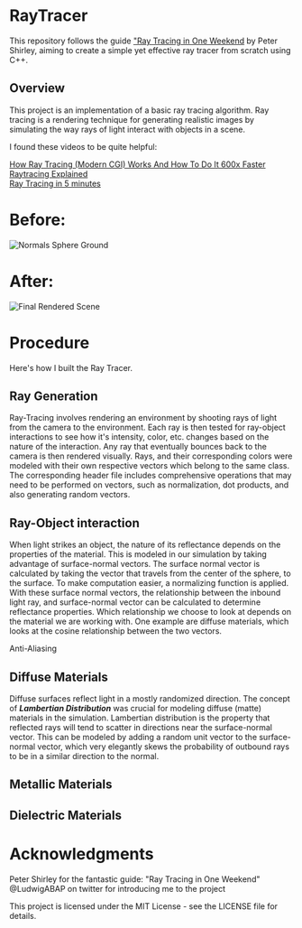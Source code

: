 # RayTracer
This repository follows the guide ["Ray Tracing in One Weekend](https://raytracing.github.io/books/RayTracingInOneWeekend.html#overview) by Peter Shirley, aiming to create a simple yet effective ray tracer from scratch using C++.

## Overview
This project is an implementation of a basic ray tracing algorithm. Ray tracing is a rendering technique for generating realistic images by simulating the way rays of light interact with objects in a scene.

I found these videos to be quite helpful:

[How Ray Tracing (Modern CGI) Works And How To Do It 600x Faster](https://www.youtube.com/watch?v=gsZiJeaMO48)  
[Raytracing Explained](https://www.youtube.com/watch?v=oCsgTrGLDiI)  
[Ray Tracing in 5 minutes](https://www.youtube.com/watch?v=H5TB2l7zq6s)  


# Before:
![Normals Sphere Ground](https://raytracing.github.io/images/img-1.05-normals-sphere-ground.png)

# After:
![Final Rendered Scene](https://raytracing.github.io/images/img-1.23-book1-final.jpg)

# Procedure
Here's how I built the Ray Tracer.

## Ray Generation
Ray-Tracing involves rendering an environment by shooting rays of light from the camera to the environment. Each ray is then tested for ray-object interactions to see how it's intensity, color, etc. changes based on the nature of the interaction. Any ray that eventually bounces back to the camera is then rendered visually. Rays, and their corresponding colors were modeled with their own respective vectors which belong to the same class. The corresponding header file includes comprehensive operations that may need to be performed on vectors, such as normalization, dot products, and also generating random vectors.

## Ray-Object interaction
When light strikes an object, the nature of its reflectance depends on the properties of the material. This is modeled in our simulation by taking advantage of surface-normal vectors. The surface normal vector is calculated by taking the vector that travels from the center of the sphere, to the surface. To make computation easier, a normalizing function is applied. With these surface normal vectors, the relationship between the inbound light ray, and surface-normal vector can be calculated to determine reflectance properties. Which relationship we choose to look at depends on the material we are working with. One example are diffuse materials, which looks at the cosine relationship between the two vectors.

Anti-Aliasing

## Diffuse Materials
Diffuse surfaces reflect light in a mostly randomized direction. The concept of ***Lambertian Distribution*** was crucial for modeling diffuse (matte) materials in the simulation. Lambertian distribution is the property that reflected rays will tend to scatter in directions near the surface-normal vector. This can be modeled by adding a random unit vector to the surface-normal vector, which very elegantly skews the probability of outbound rays to be in a similar direction to the normal.

## Metallic Materials

## Dielectric Materials




# Acknowledgments
Peter Shirley for the fantastic guide: "Ray Tracing in One Weekend"
@LudwigABAP on twitter for introducing me to the project

This project is licensed under the MIT License - see the LICENSE file for details.
